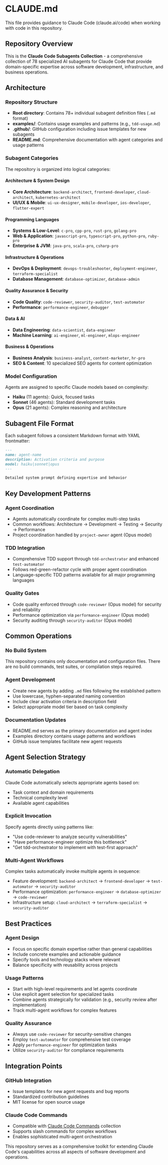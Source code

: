 # CLAUDE.md

This file provides guidance to Claude Code (claude.ai/code) when working with code in this repository.

## Repository Overview

This is the **Claude Code Subagents Collection** - a comprehensive collection of 78 specialized AI subagents for Claude Code that provide domain-specific expertise across software development, infrastructure, and business operations.

## Architecture

### Repository Structure
- **Root directory**: Contains 78+ individual subagent definition files (`.md` format)
- **examples/**: Contains usage examples and patterns (e.g., `tdd-usage.md`)
- **.github/**: GitHub configuration including issue templates for new subagents
- **README.md**: Comprehensive documentation with agent categories and usage patterns

### Subagent Categories
The repository is organized into logical categories:

#### Architecture & System Design
- **Core Architecture**: `backend-architect`, `frontend-developer`, `cloud-architect`, `kubernetes-architect`
- **UI/UX & Mobile**: `ui-ux-designer`, `mobile-developer`, `ios-developer`, `flutter-expert`

#### Programming Languages
- **Systems & Low-Level**: `c-pro`, `cpp-pro`, `rust-pro`, `golang-pro`
- **Web & Application**: `javascript-pro`, `typescript-pro`, `python-pro`, `ruby-pro`
- **Enterprise & JVM**: `java-pro`, `scala-pro`, `csharp-pro`

#### Infrastructure & Operations
- **DevOps & Deployment**: `devops-troubleshooter`, `deployment-engineer`, `terraform-specialist`
- **Database Management**: `database-optimizer`, `database-admin`

#### Quality Assurance & Security
- **Code Quality**: `code-reviewer`, `security-auditor`, `test-automator`
- **Performance**: `performance-engineer`, `debugger`

#### Data & AI
- **Data Engineering**: `data-scientist`, `data-engineer`
- **Machine Learning**: `ai-engineer`, `ml-engineer`, `mlops-engineer`

#### Business & Operations
- **Business Analysis**: `business-analyst`, `content-marketer`, `hr-pro`
- **SEO & Content**: 10 specialized SEO agents for content optimization

### Model Configuration
Agents are assigned to specific Claude models based on complexity:
- **Haiku** (11 agents): Quick, focused tasks
- **Sonnet** (46 agents): Standard development tasks
- **Opus** (21 agents): Complex reasoning and architecture

## Subagent File Format

Each subagent follows a consistent Markdown format with YAML frontmatter:

```markdown
---
name: agent-name
description: Activation criteria and purpose
model: haiku|sonnet|opus
---

Detailed system prompt defining expertise and behavior
```

## Key Development Patterns

### Agent Coordination
- Agents automatically coordinate for complex multi-step tasks
- Common workflows: Architecture → Development → Testing → Security → Performance
- Project coordination handled by `project-owner` agent (Opus model)

### TDD Integration
- Comprehensive TDD support through `tdd-orchestrator` and enhanced `test-automator`
- Follows red-green-refactor cycle with proper agent coordination
- Language-specific TDD patterns available for all major programming languages

### Quality Gates
- Code quality enforced through `code-reviewer` (Opus model) for security and reliability
- Performance optimization via `performance-engineer` (Opus model)
- Security auditing through `security-auditor` (Opus model)

## Common Operations

### No Build System
This repository contains only documentation and configuration files. There are no build commands, test suites, or compilation steps required.

### Agent Development
- Create new agents by adding `.md` files following the established pattern
- Use lowercase, hyphen-separated naming convention
- Include clear activation criteria in description field
- Select appropriate model tier based on task complexity

### Documentation Updates
- README.md serves as the primary documentation and agent index
- Examples directory contains usage patterns and workflows
- GitHub issue templates facilitate new agent requests

## Agent Selection Strategy

### Automatic Delegation
Claude Code automatically selects appropriate agents based on:
- Task context and domain requirements
- Technical complexity level
- Available agent capabilities

### Explicit Invocation
Specify agents directly using patterns like:
- "Use code-reviewer to analyze security vulnerabilities"
- "Have performance-engineer optimize this bottleneck"
- "Get tdd-orchestrator to implement with test-first approach"

### Multi-Agent Workflows
Complex tasks automatically invoke multiple agents in sequence:
- Feature development: `backend-architect` → `frontend-developer` → `test-automator` → `security-auditor`
- Performance optimization: `performance-engineer` → `database-optimizer` → `code-reviewer`
- Infrastructure setup: `cloud-architect` → `terraform-specialist` → `security-auditor`

## Best Practices

### Agent Design
- Focus on specific domain expertise rather than general capabilities
- Include concrete examples and actionable guidance
- Specify tools and technology stacks where relevant
- Balance specificity with reusability across projects

### Usage Patterns
- Start with high-level requirements and let agents coordinate
- Use explicit agent selection for specialized tasks
- Combine agents strategically for validation (e.g., security review after implementation)
- Track multi-agent workflows for complex features

### Quality Assurance
- Always use `code-reviewer` for security-sensitive changes
- Employ `test-automator` for comprehensive test coverage
- Apply `performance-engineer` for optimization tasks
- Utilize `security-auditor` for compliance requirements

## Integration Points

### GitHub Integration
- Issue templates for new agent requests and bug reports
- Standardized contribution guidelines
- MIT license for open source usage

### Claude Code Commands
- Compatible with [Claude Code Commands](https://github.com/wshobson/commands) collection
- Supports slash commands for complex workflows
- Enables sophisticated multi-agent orchestration

This repository serves as a comprehensive toolkit for extending Claude Code's capabilities across all aspects of software development and operations.